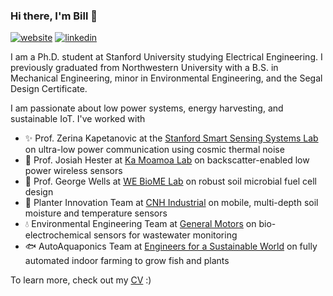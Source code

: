 ### Hi there, I'm Bill :frog:

[![website](https://img.shields.io/badge/website-black?logo=jekyll&logoColor=white&link=https://billyen33.com)](https://billyen33.com/)
[![linkedin](https://img.shields.io/badge/linkedin-black?logo=Linkedin&logoColor=white&link=https://www.linkedin.com/in/bill-yen/)](https://www.linkedin.com/in/bill-yen/)

I am a Ph.D. student at Stanford University studying Electrical Engineering. I previously graduated from Northwestern University with a B.S. in Mechanical Engineering, minor in Environmental Engineering, and the Segal Design Certificate.

I am passionate about low power systems, energy harvesting, and sustainable IoT. I've worked with

- :sparkles: Prof. Zerina Kapetanovic at the [Stanford Smart Sensing Systems Lab](https://kapetanovic.sites.stanford.edu/) on ultra-low power communication using cosmic thermal noise
- :satellite: Prof. Josiah Hester at [Ka Moamoa Lab](https://kamoamoa.com/) on backscatter-enabled low power wireless sensors
- :battery: Prof. George Wells at [WE BioME Lab](https://www.wells.northwestern.edu/) on robust soil microbial fuel cell design
- :seedling: Planter Innovation Team at [CNH Industrial](https://www.cnhindustrial.com/) on mobile, multi-depth soil moisture and temperature sensors
- :droplet: Environmental Engineering Team at [General Motors](https://www.gm.com/) on bio-electrochemical sensors for wastewater monitoring
- :fish: AutoAquaponics Team at [Engineers for a Sustainable World](https://esw-nu.github.io/) on fully automated indoor farming to grow fish and plants

To learn more, check out my [CV](https://drive.google.com/file/d/1uSJgbMGbpUhw_u206OYmN24VeiNbUD6v/view) :)

<!--
**billyen33/billyen33** is a ✨ _special_ ✨ repository because its `README.md` (this file) appears on your GitHub profile.

Here are some ideas to get you started:

- 🔭 I’m currently working on ...
- 🌱 I’m currently learning ...
- 👯 I’m looking to collaborate on ...
- 🤔 I’m looking for help with ...
- 💬 Ask me about ...
- 📫 How to reach me: ...
- 😄 Pronouns: ...
- ⚡ Fun fact: ...
-->
